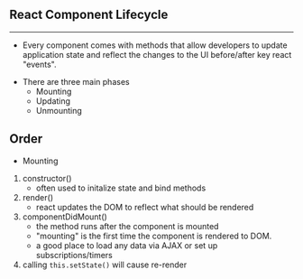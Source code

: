## React Component Lifecycle

---

- Every component comes with methods that allow developers to update application state and reflect the changes to the UI before/after key react "events".

* There are three main phases
  - Mounting
  - Updating
  - Unmounting

## Order

- Mounting

1. constructor()
   - often used to initalize state and bind methods
2. render()
   - react updates the DOM to reflect what should be rendered
3. componentDidMount()
   - the method runs after the component is mounted
   - "mounting" is the first time the component is rendered to DOM.
   - a good place to load any data via AJAX or set up subscriptions/timers
4. calling `this.setState()` will cause re-render
